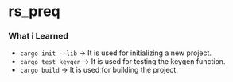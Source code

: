# rs_preq

### What i Learned
- `cargo init --lib` → It is used for initializing a new project.
- `cargo test keygen` → It is used for testing the keygen function.
- `cargo build` → It is used for building the project.